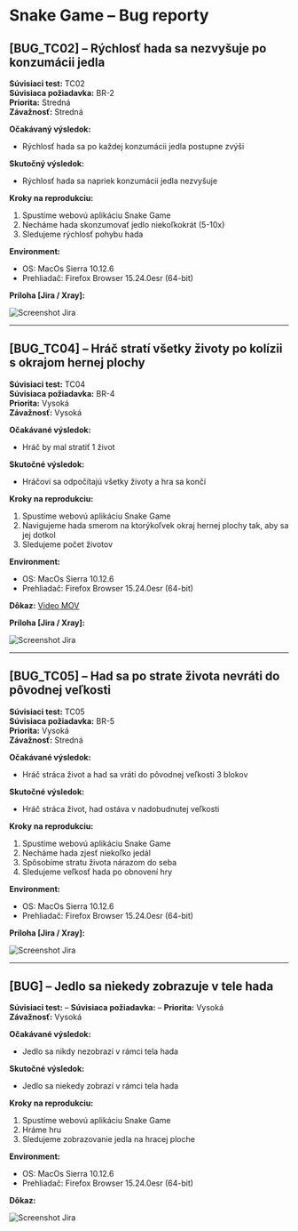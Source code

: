 # Snake Game – Bug reporty

## [BUG_TC02] – Rýchlosť hada sa nezvyšuje po konzumácii jedla

**Súvisiaci test:** TC02  
**Súvisiaca požiadavka:** BR-2  
**Priorita:** Stredná  
**Závažnosť:** Stredná 

**Očakávaný výsledok:**  
- Rýchlosť hada sa po každej konzumácii jedla postupne zvýši

**Skutočný výsledok:**  
- Rýchlosť hada sa napriek konzumácii jedla nezvyšuje

**Kroky na reprodukciu:**

  1. Spustíme webovú aplikáciu Snake Game
  2. Necháme hada skonzumovať jedlo niekoľkokrát (5-10x)
  3. Sledujeme rýchlosť pohybu hada

**Environment:**

- OS: MacOs Sierra 10.12.6
- Prehliadač: Firefox Browser 15.24.0esr (64-bit)
  
**Príloha [Jira / Xray]:**
  
  ![Screenshot Jira](./screenshots/jira/ss_Snake_Game_BUG_TC02_Jira.png)

---

## [BUG_TC04] – Hráč stratí všetky životy po kolízii s okrajom hernej plochy

**Súvisiaci test:** TC04  
**Súvisiaca požiadavka:** BR-4  
**Priorita:** Vysoká  
**Závažnosť:** Vysoká

**Očakávané výsledok:**  
- Hráč by mal stratiť 1 život

**Skutočné výsledok:**  
- Hráčovi sa odpočítajú všetky životy a hra sa končí

**Kroky na reprodukciu:**

  1. Spustíme webovú aplikáciu Snake Game
  2. Navigujeme hada smerom na ktorýkoľvek okraj hernej plochy tak, aby sa jej dotkol
  3. Sledujeme počet životov 

**Environment:**
- OS: MacOs Sierra 10.12.6
- Prehliadač: Firefox Browser 15.24.0esr (64-bit)

**Dôkaz:**
  [Video MOV](./screenshots/Snake_Game_BUG_TC04.mov)

**Príloha [Jira / Xray]:**
  
  ![Screenshot Jira](./screenshots/jira/ss_Snake_Game_BUG_TC04_Jira.png)

---

## [BUG_TC05] – Had sa po strate života nevráti do pôvodnej veľkosti

**Súvisiaci test:** TC05  
**Súvisiaca požiadavka:** BR-5  
**Priorita:** Vysoká  
**Závažnosť:** Stredná 

**Očakávané výsledok:**  
- Hráč stráca život a had sa vráti do pôvodnej veľkosti 3 blokov

**Skutočné výsledok:**  
- Hráč stráca život, had ostáva v nadobudnutej veľkosti

**Kroky na reprodukciu:**
 
  1. Spustíme webovú aplikáciu Snake Game 
  2. Necháme hada zjesť niekoľko jedál
  3. Spôsobíme stratu života nárazom do seba  
  4. Sledujeme veľkosť hada po obnovení hry

**Environment:**
- OS: MacOs Sierra 10.12.6
- Prehliadač: Firefox Browser 15.24.0esr (64-bit)

**Príloha [Jira / Xray]:**
  
  ![Screenshot Jira](./screenshots/jira/ss_Snake_Game_BUG_TC05_Jira.png)
   
---

## [BUG] – Jedlo sa niekedy zobrazuje v tele hada

**Súvisiaci test:** –
**Súvisiaca požiadavka:** –
**Priorita:** Vysoká  
**Závažnosť:** Vysoká

**Očakávané výsledok:**  
- Jedlo sa nikdy nezobrazí v rámci tela hada

**Skutočné výsledok:**  
- Jedlo sa niekedy zobrazí v rámci tela hada

**Kroky na reprodukciu:**
 
  1. Spustíme webovú aplikáciu Snake Game 
  2. Hráme hru 
  3. Sledujeme zobrazovanie jedla na hracej ploche

**Environment:**
- OS: MacOs Sierra 10.12.6  
- Prehliadač: Firefox Browser 15.24.0esr (64-bit)

**Dôkaz:**

  ![Screenshot Jira](./screenshots/Snake_Game_BUG.png)
